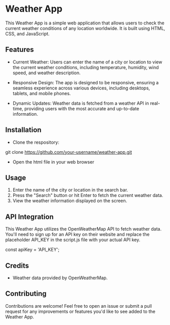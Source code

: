 # Weather App

This Weather App is a simple web application that allows users to check the current weather conditions of any location worldwide. It is built using HTML, CSS, and JavaScript.

## Features

* Current Weather: Users can enter the name of a city or location to view the current weather conditions, including temperature, humidity, wind speed, and weather description.

* Responsive Design: The app is designed to be responsive, ensuring a seamless experience across various devices, including desktops, tablets, and mobile phones.

* Dynamic Updates: Weather data is fetched from a weather API in real-time, providing users with the most accurate and up-to-date information.

## Installation
* Clone the respository:

git clone https://github.com/your-username/weather-app.git

* Open the html file in your web browser

## Usage

1. Enter the name of the city or location in the search bar.
2. Press the "Search" button or hit Enter to fetch the current weather data.
3. View the weather information displayed on the screen.

## API Integration

This Weather App utilizes the OpenWeatherMap API to fetch weather data. You'll need to sign up for an API key on their website and replace the placeholder API_KEY in the script.js file with your actual API key.

const apiKey = 'API_KEY';

## Credits
* Weather data provided by OpenWeatherMap.

## Contributing
Contributions are welcome! Feel free to open an issue or submit a pull request for any improvements or features you'd like to see added to the Weather App.
